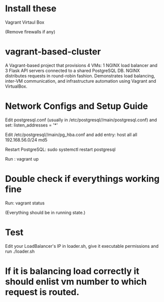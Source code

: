 # Install these

Vagrant
Virtaul Box

(Remove firewalls if any)

# vagrant-based-cluster

A Vagrant-based project that provisions 4 VMs: 1 NGINX load balancer and 3 Flask API servers connected to a shared PostgreSQL DB. NGINX distributes requests in round-robin fashion. Demonstrates load balancing, inter-VM communication, and infrastructure automation using Vagrant and VirtualBox.

# Network Configs and Setup Guide

Edit postgresql.conf (usually in /etc/postgresql/<version>/main/postgresql.conf) and set:
listen_addresses = '\*'

Edit /etc/postgresql/<version>/main/pg_hba.conf and add entry:
host all all 192.168.56.0/24 md5

Restart PostgreSQL:
sudo systemctl restart postgresql

Run : vagrant up

# Double check if everythings working fine

Run: vagrant status

(Everything should be in running state.)

# Test

Edit your LoadBalancer's IP in loader.sh, give it executable permissions and run ./loader.sh

# If it is balancing load correctly it should enlist vm number to which request is routed.
